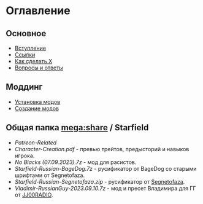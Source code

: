 # Оглавление

## Основное
+ [Вступление](Основное/Вступление.md)
+ [Ссылки](Основное/Ссылки.md)
+ [Как сделать X](Основное/Как-сделать-X.md)
+ [Вопросы и ответы](Основное/Вопросы-ответы.md)

## Моддинг
+ [Установка модов](Моддинг/Установка-модов.md)
+ [Создание модов](Моддинг/Создание-модов.md)

## Общая папка [mega:share](https://link.meridiano-web.com/mega:share) / Starfield
+ *Patreon-Related*
+ *Character-Creation.pdf* - превью трейтов, предысторий и навыков игрока.
+ *No Blacks (07.09.2023).7z* - мод для расистов.
+ *Starfield-Russian-BageDog.7z* - русификатор от BageDog со старыми шрифтами от Segnetofaza.
+ *Starfield-Russian-Segnetofaza.zip* - русификатор от [Segnetofaza](https://boosty.to/segnetofaza).
+ *Vladimir-RussianGuy-2023.09.10.7z* - мод и пресет Владимира для ГГ от [JJ00RADIO](https://www.nexusmods.com/starfield/users/67894191).